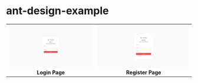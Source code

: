 # ant-design-example

<table>
    <tr>
        <td>
            <center>
                <img src="https://github.com/gilang-as/ant-design-example/raw/main/docs/images/login.png?raw=true"  alt="1" width="360px"/>
                <b>Login Page<b/>
            </center>
        </td>
        <td>
            <center>
                <img src="https://github.com/gilang-as/ant-design-example/raw/main/docs/images/register.png?raw=true"  alt="1" width="360px"/>
                <b>Register Page<b/>
            </center>
        </td>
    </tr>
</table>